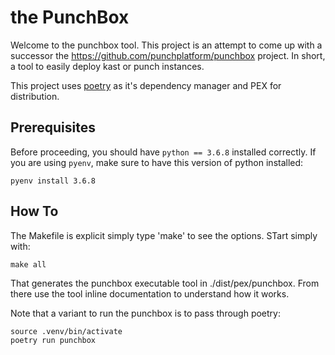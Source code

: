 # the PunchBox

Welcome to the punchbox tool. This project is an attempt to come up with a  successor the 
https://github.com/punchplatform/punchbox project. In short, a tool to easily deploy kast or punch instances.

This project uses [poetry](https://python-poetry.org/) as it's dependency manager and PEX for distribution.

## Prerequisites

Before proceeding, you should have `python == 3.6.8` installed correctly. If you are using `pyenv`, make sure to have 
this version of python installed:

```shell
pyenv install 3.6.8
```

## How To

The Makefile is explicit simply type 'make' to see the options. STart simply with:

```shell
make all
```

That generates the punchbox executable tool in  ./dist/pex/punchbox.
From there use the tool inline documentation to understand how it works. 

Note that a variant to run the punchbox is to pass through poetry:

```shell
source .venv/bin/activate
poetry run punchbox
```

